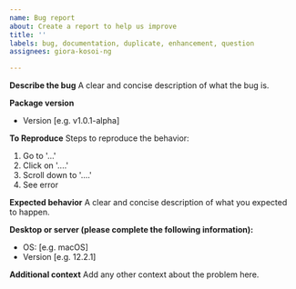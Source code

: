 ```yaml
---
name: Bug report
about: Create a report to help us improve
title: ''
labels: bug, documentation, duplicate, enhancement, question
assignees: giora-kosoi-ng

---
```


**Describe the bug**
A clear and concise description of what the bug is.

**Package version**
- Version [e.g. v1.0.1-alpha]

**To Reproduce**
Steps to reproduce the behavior:
1. Go to '...'
2. Click on '....'
3. Scroll down to '....'
4. See error

**Expected behavior**
A clear and concise description of what you expected to happen.

**Desktop or server (please complete the following information):**
 - OS: [e.g. macOS]
 - Version [e.g. 12.2.1]

**Additional context**
Add any other context about the problem here.
